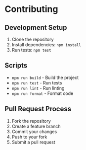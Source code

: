 # Contributing

## Development Setup

1. Clone the repository
2. Install dependencies: `npm install`
3. Run tests: `npm test`

## Scripts

- `npm run build` - Build the project
- `npm run test` - Run tests
- `npm run lint` - Run linting
- `npm run format` - Format code

## Pull Request Process

1. Fork the repository
2. Create a feature branch
3. Commit your changes
4. Push to your fork
5. Submit a pull request